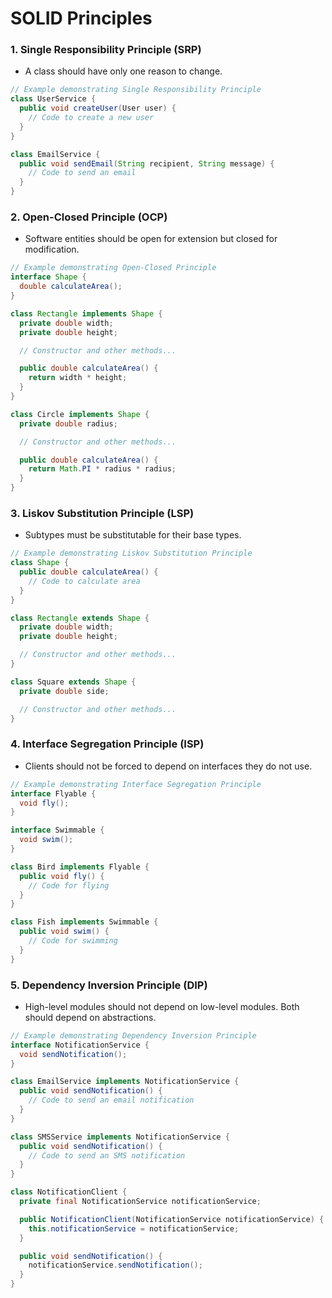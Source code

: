 # SOLID Principles

### 1. Single Responsibility Principle (SRP)
- A class should have only one reason to change.

```java
// Example demonstrating Single Responsibility Principle
class UserService {
  public void createUser(User user) {
    // Code to create a new user
  }
}

class EmailService {
  public void sendEmail(String recipient, String message) {
    // Code to send an email
  }
}
```

### 2. Open-Closed Principle (OCP)
- Software entities should be open for extension but closed for modification.

```java
// Example demonstrating Open-Closed Principle
interface Shape {
  double calculateArea();
}

class Rectangle implements Shape {
  private double width;
  private double height;

  // Constructor and other methods...

  public double calculateArea() {
    return width * height;
  }
}

class Circle implements Shape {
  private double radius;

  // Constructor and other methods...

  public double calculateArea() {
    return Math.PI * radius * radius;
  }
}
```

### 3. Liskov Substitution Principle (LSP)
- Subtypes must be substitutable for their base types.

```java
// Example demonstrating Liskov Substitution Principle
class Shape {
  public double calculateArea() {
    // Code to calculate area
  }
}

class Rectangle extends Shape {
  private double width;
  private double height;

  // Constructor and other methods...
}

class Square extends Shape {
  private double side;

  // Constructor and other methods...
}
```

### 4. Interface Segregation Principle (ISP)
- Clients should not be forced to depend on interfaces they do not use.

```java
// Example demonstrating Interface Segregation Principle
interface Flyable {
  void fly();
}

interface Swimmable {
  void swim();
}

class Bird implements Flyable {
  public void fly() {
    // Code for flying
  }
}

class Fish implements Swimmable {
  public void swim() {
    // Code for swimming
  }
}
```

### 5. Dependency Inversion Principle (DIP)
- High-level modules should not depend on low-level modules. Both should depend on abstractions.

```java
// Example demonstrating Dependency Inversion Principle
interface NotificationService {
  void sendNotification();
}

class EmailService implements NotificationService {
  public void sendNotification() {
    // Code to send an email notification
  }
}

class SMSService implements NotificationService {
  public void sendNotification() {
    // Code to send an SMS notification
  }
}

class NotificationClient {
  private final NotificationService notificationService;

  public NotificationClient(NotificationService notificationService) {
    this.notificationService = notificationService;
  }

  public void sendNotification() {
    notificationService.sendNotification();
  }
}
```
